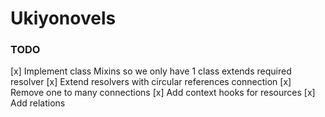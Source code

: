 # Ukiyonovels

### TODO
[x] Implement class Mixins so we only have 1 class extends required resolver
[x] Extend resolvers with circular references connection
[x] Remove one to many connections
[x] Add context hooks for resources
[x] Add relations